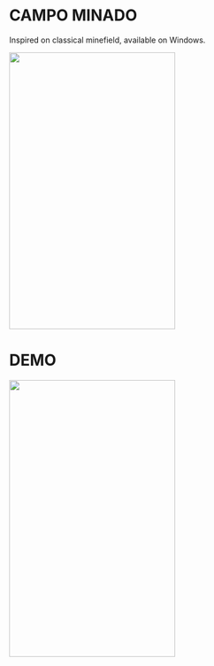 # CAMPO MINADO

Inspired on classical minefield, available on Windows.

<img src="https://github.com/Gi4nfratti/minefield/assets/32543785/10134e6d-c514-4c93-b97d-d02a59d554ad" width="300" height="500">

# DEMO
<img src="https://github.com/Gi4nfratti/minefield/assets/32543785/2e48f1da-2c0e-4bfe-9d8d-3abcb751803b" width="300" height="500"/>

